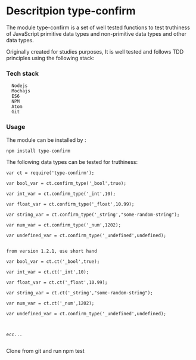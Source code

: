 # Descritpion type-confirm

The module type-confirm is a set of well tested functions to test truthiness of
 JavaScript primitive data types and non-primitive data types and other data types.

 Originally created for studies purposes, It is well tested and follows TDD principles
 using the following stack:

### Tech stack
```
  Nodejs
  Mochajs
  ES6
  NPM
  Atom
  Git
```
### Usage
The module can be installed by :

```
npm install type-confirm

```
The following data types can be tested for truthiness:

```
var ct = require('type-confirm');

var bool_var = ct.confirm_type('_bool',true);

var int_var = ct.confirm_type('_int',10);

var float_var = ct.confirm_type('_float',10.99);

var string_var = ct.confirm_type('_string',"some-random-string");

var num_var = ct.confirm_type('_num',1202);

var undefined_var = ct.confirm_type('_undefined',undefined);


from version 1.2.1, use short hand

var bool_var = ct.ct('_bool',true);

var int_var = ct.ct('_int',10);

var float_var = ct.ct('_float',10.99);

var string_var = ct.ct('_string',"some-random-string");

var num_var = ct.ct('_num',1202);

var undefined_var = ct.confirm_type('_undefined',undefined);



ecc...


```

Clone from git  and run npm test

